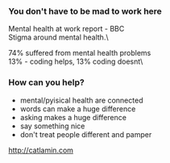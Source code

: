 ### You don't have to be mad to work here

Mental health at work report - BBC\
Stigma around mental health.\

74% suffered from mental health problems\
13% - coding helps, 13% coding doesnt\

### How can you help?

- mental/pyisical health are connected
- words can make a huge difference
- asking makes a huge difference
- say something nice
- don't treat people different and pamper 

http://catlamin.com
